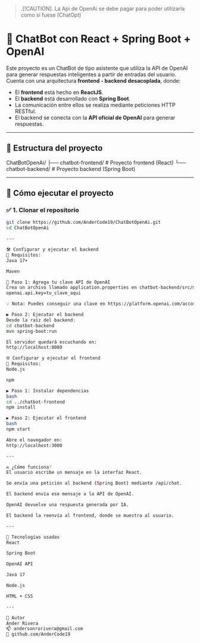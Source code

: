 >.[!CAUTION].
> La Api de OpenAi se debe pagar para poder utilizarla como si fuese (ChatGpt)

# 🤖 ChatBot con React + Spring Boot + OpenAI

Este proyecto es un ChatBot de tipo asistente que utiliza la API de OpenAI para generar respuestas inteligentes a partir de entradas del usuario. Cuenta con una arquitectura **frontend - backend desacoplada**, donde:

- El **frontend** está hecho en **ReactJS**.
- El **backend** está desarrollado con **Spring Boot**.
- La comunicación entre ellos se realiza mediante peticiones HTTP RESTful.
- El backend se conecta con la **API oficial de OpenAI** para generar respuestas.

---

## 📁 Estructura del proyecto
ChatBotOpenAi/
├── chatbot-frontend/ # Proyecto frontend (React)
└── chatbot-backend/ # Proyecto backend (Spring Boot)

---

## 🚀 Cómo ejecutar el proyecto

### ✅ 1. Clonar el repositorio

```bash
git clone https://github.com/AnderCode19/ChatBotOpenAi.git
cd ChatBotOpenAi

---

🛠️ Configurar y ejecutar el backend
📌 Requisitos:
Java 17+

Maven

🔑 Paso 1: Agrega tu clave API de OpenAI
Crea un archivo llamado application.properties en chatbot-backend/src/main/resources/ con lo siguiente:
openai.api.key=tu_clave_aqui

💡 Nota: Puedes conseguir una clave en https://platform.openai.com/account/api-keys

▶️ Paso 2: Ejecutar el backend
Desde la raíz del backend:
cd chatbot-backend
mvn spring-boot:run

El servidor quedará escuchando en:
http://localhost:8080

🌐 Configurar y ejecutar el frontend
📌 Requisitos:
Node.js

npm

▶️ Paso 1: Instalar dependencias
bash
cd ../chatbot-frontend
npm install

▶️ Paso 2: Ejecutar el frontend
bash
npm start

Abre el navegador en:
http://localhost:3000

---

✉️ ¿Cómo funciona?
El usuario escribe un mensaje en la interfaz React.

Se envía una petición al backend (Spring Boot) mediante /api/chat.

El backend envía ese mensaje a la API de OpenAI.

OpenAI devuelve una respuesta generada por IA.

El backend la reenvía al frontend, donde se muestra al usuario.

---

🧠 Tecnologías usadas
React

Spring Boot

OpenAI API

Java 17

Node.js

HTML + CSS

---

💬 Autor
Ander Rivera
📫 andersonrorivera@gmail.com
🔗 github.com/AnderCode19


